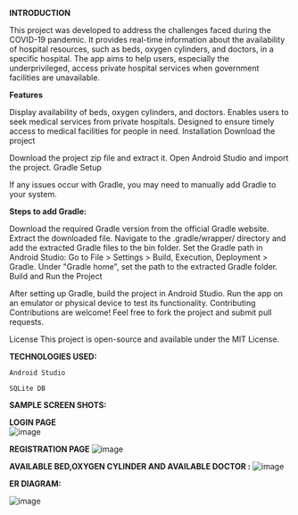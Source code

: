 **INTRODUCTION**

This project was developed to address the challenges faced during the COVID-19 pandemic. It provides real-time information about the availability of hospital resources, such as beds, oxygen cylinders, and doctors, in a specific hospital. The app aims to help users, especially the underprivileged, access private hospital services when government facilities are unavailable.

**Features**

Display availability of beds, oxygen cylinders, and doctors.
Enables users to seek medical services from private hospitals.
Designed to ensure timely access to medical facilities for people in need.
Installation
Download the project

Download the project zip file and extract it.
Open Android Studio and import the project.
Gradle Setup

If any issues occur with Gradle, you may need to manually add Gradle to your system.

**Steps to add Gradle:**

Download the required Gradle version from the official Gradle website.
Extract the downloaded file.
Navigate to the .gradle/wrapper/ directory and add the extracted Gradle files to the bin folder.
Set the Gradle path in Android Studio:
Go to File > Settings > Build, Execution, Deployment > Gradle.
Under "Gradle home", set the path to the extracted Gradle folder.
Build and Run the Project

After setting up Gradle, build the project in Android Studio.
Run the app on an emulator or physical device to test its functionality.
Contributing
Contributions are welcome! Feel free to fork the project and submit pull requests.

License
This project is open-source and available under the MIT License.


**TECHNOLOGIES USED:**

    Android Studio

    SQLite DB


**SAMPLE SCREEN SHOTS:**

**LOGIN PAGE**     
![image](https://github.com/user-attachments/assets/a9efd80e-e52a-4c39-8f3e-1f689edde514)

**REGISTRATION PAGE**
![image](https://github.com/user-attachments/assets/7b73d20b-250a-48ef-84f3-3fe0e83ec03d)

**AVAILABLE BED,OXYGEN CYLINDER AND AVAILABLE DOCTOR :**
![image](https://github.com/user-attachments/assets/ba765b3d-3185-42f1-95a5-3db229b88e36)

**ER DIAGRAM:**

![image](https://github.com/user-attachments/assets/2bd519af-19dd-4853-96fe-bbfb3ed737f6)
